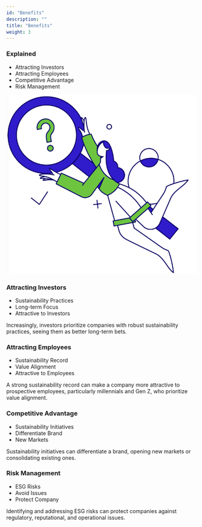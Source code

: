 ```yaml
---
id: "Benefits"
description: ""
title: "Benefits"
weight: 3
---
```


### Explained

- Attracting Investors
- Attracting Employees
- Competitive Advantage
- Risk Management

![sustainability](sec3-sub1-unit3-sus101-3.png)

### Attracting Investors

- Sustainability Practices
- Long-term Focus
- Attractive to Investors

Increasingly, investors prioritize companies with robust sustainability practices, seeing them as better long-term bets.
### Attracting Employees

- Sustainability Record
- Value Alignment
- Attractive to Employees

A strong sustainability record can make a company more attractive to prospective employees, particularly millennials and Gen Z, who prioritize value alignment.
### Competitive Advantage

- Sustainability Initiatives
- Differentiate Brand
- New Markets

Sustainability initiatives can differentiate a brand, opening new markets or consolidating existing ones.
### Risk Management

- ESG Risks
- Avoid Issues
- Protect Company

Identifying and addressing ESG risks can protect companies against regulatory, reputational, and operational issues.